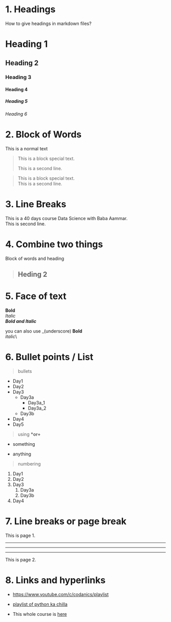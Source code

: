 # 1. Headings
How to give headings in markdown files?
# Heading 1
## Heading 2
### Heading 3
#### Heading 4
##### Heading 5
###### Heading 6

# 2. Block of Words
This is a normal text
>This is a block special text.
>
>This is a second line.

>This is a block special text.\
>This is a second line.

# 3. Line Breaks
This is a 40 days course Data Science with Baba Aammar.\
This is second line.

# 4. Combine two things
Block of words and heading
> ## Heding 2

# 5. Face of text
**Bold**\
*Italic*\
***Bold and Italic***

you can also use _(underscore)
__Bold__\
_italic_\

# 6. Bullet points / List
> bullets
- Day1
- Day2
- Day3
  - Day3a
    - Day3a_1
    - Day3a_2
  - Day3b
- Day4
- Day5

> using __*or+__
* something
+ anything

> numbering
1. Day1
2. Day2
3. Day3
   1. Day3a
   2. Day3b
4. Day4

# 7. Line breaks or page break
This is page 1.

---
___
***

This is page 2.

# 8. Links and hyperlinks
* <https://www.youtube.com/c/codanics/playlist>

* [playlist of python ka chilla](https://www.youtube.com/c/codanics/playlist)

[Codanics]:https://www.youtube.com/c/codanics/playlist

* This whole course is [here][Codanics]

















